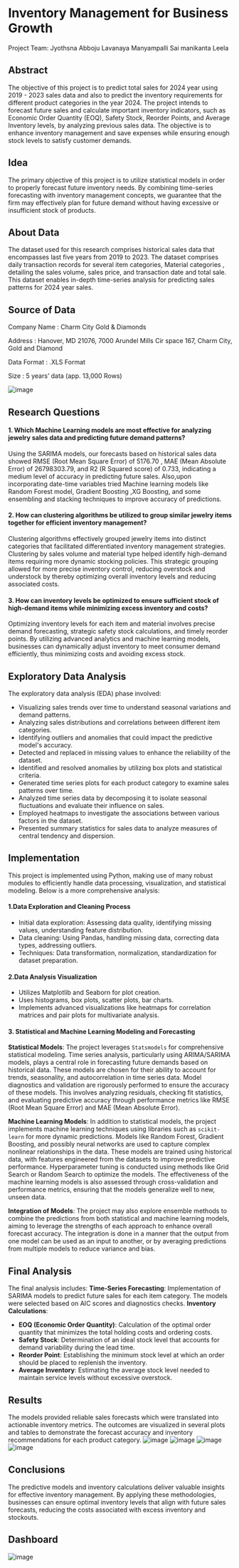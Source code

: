 # Inventory Management for Business Growth

Project Team:
Jyothsna Abboju
Lavanaya Manyampalli
Sai manikanta Leela

## Abstract
The objective of this project is to predict total sales for 2024 year using 2019 - 2023 sales data and also to predict the inventory requirements for different product categories in the year 2024. The project intends to forecast future sales and calculate important inventory indicators, such as Economic Order Quantity (EOQ), Safety Stock, Reorder Points, and Average Inventory levels, by analyzing previous sales data. The objective is to enhance inventory management and save expenses while ensuring enough stock levels to satisfy customer demands.

## Idea
The primary objective of this project is to utilize statistical models in order to properly forecast future inventory needs. By combining time-series forecasting with inventory management concepts, we guarantee that the firm may effectively plan for future demand without having excessive or insufficient stock of products.


## About Data
The dataset used for this research comprises historical sales data that encompasses last five years from 2019 to 2023. The dataset comprises daily transaction records for several item categories, Material categories , detailing the sales volume, sales price, and transaction date and total sale. This dataset enables in-depth time-series analysis for predicting sales patterns for 2024 year sales.

## Source of Data

Company Name : Charm City Gold & Diamonds

Address : Hanover, MD 21076, 7000 Arundel Mills Cir space 167, Charm City, Gold and Diamond

Data Format : .XLS Format

Size : 5 years’ data (app. 13,000 Rows)

![image](https://github.com/mlavanyaumbc/Inventory_Management/assets/112786869/98654daf-2992-4838-8c48-6da9a50182c4)


## Research Questions

#### 1. Which Machine Learning models are most effective for analyzing jewelry sales data and predicting future demand patterns?
Using the SARIMA models, our forecasts based on historical sales data showed RMSE (Root Mean Square Error) of 5176.70 , MAE
(Mean Absolute Error) of 26798303.79, and R2 (R Squared score) of 0.733, indicating a medium level of accuracy in predicting
future sales. Also,upon incorporating date-time variables tried Machine learning models like Random Forest model, Gradient
Boosting ,XG Boosting, and some ensembling and stacking techniques to improve accuracy of predictions.

#### 2. How can clustering algorithms be utilized to group similar jewelry items together for efficient inventory management?
Clustering algorithms effectively grouped jewelry items into distinct categories that facilitated differentiated
inventory management strategies. Clustering by sales volume and material type helped identify high-demand items requiring
more dynamic stocking policies. This strategic grouping allowed for more precise inventory control, reducing overstock and
understock by thereby optimizing overall inventory levels and reducing associated costs.

#### 3. How can inventory levels be optimized to ensure sufficient stock of high-demand items while minimizing excess inventory and costs?
Optimizing inventory levels for each item and material involves precise demand forecasting, strategic safety stock
calculations, and timely reorder points. By utilizing advanced analytics and machine learning models, businesses can
dynamically adjust inventory to meet consumer demand efficiently, thus minimizing costs and avoiding excess stock.

## Exploratory Data Analysis
The exploratory data analysis (EDA) phase involved:
- Visualizing sales trends over time to understand seasonal variations and demand patterns.
- Analyzing sales distributions and correlations between different item categories.
- Identifying outliers and anomalies that could impact the predictive model's accuracy.
- Detected and replaced in missing values to enhance the reliability of the dataset.
- Identified and resolved anomalies by utilizing box plots and statistical criteria.
- Generated time series plots for each product category to examine sales patterns over time.
- Analyzed time series data by decomposing it to isolate seasonal fluctuations and evaluate their influence on sales.
- Employed heatmaps to investigate the associations between various factors in the dataset.
- Presented summary statistics for sales data to analyze measures of central tendency and dispersion.

## Implementation

This project is implemented using Python, making use of many robust modules to efficiently handle data processing, visualization, and statistical modeling. Below is a more comprehensive analysis:

#### 1.Data Exploration and Cleaning Process
* Initial data exploration: Assessing data quality, identifying missing values, understanding feature distribution.
* Data cleaning: Using Pandas, handling missing data, correcting data types, addressing outliers.
* Techniques: Data transformation, normalization, standardization for dataset preparation.

#### 2.Data Analysis Visualization
* Utilizes Matplotlib and Seaborn for plot creation.
* Uses histograms, box plots, scatter plots, bar charts.
* Implements advanced visualizations like heatmaps for correlation matrices and pair plots for multivariate analysis.

#### 3. Statistical and Machine Learning Modeling and Forecasting

**Statistical Models**:
    The project leverages `Statsmodels` for comprehensive statistical modeling. Time series analysis, particularly using ARIMA/SARIMA models, plays a central role in forecasting future demands based on historical data. These models are chosen for their ability to account for trends, seasonality, and autocorrelation in time series data.
    Model diagnostics and validation are rigorously performed to ensure the accuracy of these models. This involves analyzing residuals, checking fit statistics, and evaluating predictive accuracy through performance metrics like RMSE (Root Mean Square Error) and MAE (Mean Absolute Error).

**Machine Learning Models**:
    In addition to statistical models, the project implements machine learning techniques using libraries such as `scikit-learn` for more dynamic predictions. Models like Random Forest, Gradient Boosting, and possibly neural networks are used to capture complex nonlinear relationships in the data.
    These models are trained using historical data, with features engineered from the datasets to improve predictive performance. Hyperparameter tuning is conducted using methods like Grid Search or Random Search to optimize the models.
    The effectiveness of the machine learning models is also assessed through cross-validation and performance metrics, ensuring that the models generalize well to new, unseen data.

**Integration of Models**:
    The project may also explore ensemble methods to combine the predictions from both statistical and machine learning models, aiming to leverage the strengths of each approach to enhance overall forecast accuracy.
    The integration is done in a manner that the output from one model can be used as an input to another, or by averaging predictions from multiple models to reduce variance and bias.

## Final Analysis

The final analysis includes:
**Time-Series Forecasting**: Implementation of SARIMA models to predict future sales for each item category. The models were selected based on AIC scores and diagnostics checks.
**Inventory Calculations**:
  - **EOQ (Economic Order Quantity)**: Calculation of the optimal order quantity that minimizes the total holding costs and ordering costs.
  - **Safety Stock**: Determination of an ideal stock level that accounts for demand variability during the lead time.
  - **Reorder Point**: Establishing the minimum stock level at which an order should be placed to replenish the inventory.
  - **Average Inventory**: Estimating the average stock level needed to maintain service levels without excessive overstock.


## Results
The models provided reliable sales forecasts which were translated into actionable inventory metrics. The outcomes are visualized in several plots and tables to demonstrate the forecast accuracy and inventory recommendations for each product category.
![image](https://github.com/mlavanyaumbc/Inventory_Management/assets/112786869/6c7ac12f-d30a-46f8-a614-565349e95b02)
![image](https://github.com/mlavanyaumbc/Inventory_Management/assets/112786869/11e0670c-b46d-4b02-b841-7e4535ad8789)
![image](https://github.com/mlavanyaumbc/Inventory_Management/assets/112786869/31337ab4-5c66-46b8-b444-dc59d8a5e2dc)
![image](https://github.com/mlavanyaumbc/Inventory_Management/assets/112786869/281ae066-70b2-4b13-84f6-8cd0a72cad11)




## Conclusions
The predictive models and inventory calculations deliver valuable insights for effective inventory management. By applying these methodologies, businesses can ensure optimal inventory levels that align with future sales forecasts, reducing the costs associated with excess inventory and stockouts.

## Dashboard
![image](https://github.com/mlavanyaumbc/Inventory_Management/assets/112786869/8f25f5e5-8394-4094-956b-b1740728d5bc)
